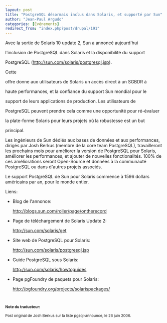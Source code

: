 ```yaml
---
layout: post
title: "PostgreSQL désormais inclus dans Solaris, et supporté par Sun"
author: "Jean-Paul Argudo"
categories: [Événements]
redirect_from: "index.php?post/drupal/191"
---
```



<p>Avec la sortie de Solaris 10 update 2, Sun a annoncé aujourd'hui

l'inclusion de PostgreSQL dans Solaris et la disponibilité du support

PostgreSQL (<a href="http://sun.com/solaris/postgresql.jsp" target="_blank">http://sun.com/solaris/postgresql.jsp</a>).</p>

<p>Cette

offre donne aux utilisateurs de Solaris un accès direct à un SGBDR à

haute performances, et la confiance du support Sun mondial pour le

support de leurs applications de production. Les utilisateurs de

PostgreSQL peuvent prendre cela comme une opportunité pour ré-évaluer

la plate-forme Solaris pour leurs projets où la robustesse est un but

principal.</p>

<!--more-->


<p>Les ingénieurs de Sun dédiés aux bases de données et aux performances, dirigés par Josh Berkus (membre de la core team PostgreSQL), travailleront les prochains mois pour améliorer la version de PostgreSQL pour Solaris, améliorer les performances, et ajouter de nouvelles fonctionalités. 100% de ces améliorations seront Open-Source et données à la communauté PostgreSQL ou dans d'autres projets associés.</p>

<p>Le support PostgreSQL de Sun pour Solaris commence à 1596 dollars américains par an, pour le monde entier.</p>

<p>Liens:</p>

<ul><li>Blog de l'annonce:

<a href="http://blogs.sun.com/roller/page/ontherecord" target="_blank">http://blogs.sun.com/roller/page/ontherecord</a></li>

<li>Page de téléchargement de Solaris Update 2:

<a href="http://sun.com/solaris/get" target="_blank">http://sun.com/solaris/get</a></li>

<li>Site web de PostgreSQL pour Solaris:

<a href="http://sun.com/solaris/postgresql.jsp" target="_blank">http://sun.com/solaris/postgresql.jsp</a></li>

<li>Guide PostgreSQL sous Solaris:

<a href="http://sun.com/solaris/howtoguides" target="_blank">http://sun.com/solaris/howtoguides</a></li>

<li>Page pgFoundry de paquets pour Solaris:

<a href="http://pgfoundry.org/projects/solarispackages/" target="_blank">http://pgfoundry.org/projects/solarispackages/</a>

<small><strong><br /></strong></small></li>

</ul>

<p><small><strong>Note du traducteur:</strong>

Post original de Josh Berkus sur la liste pgsql-announce, le 26 juin 2006.

</small></p>